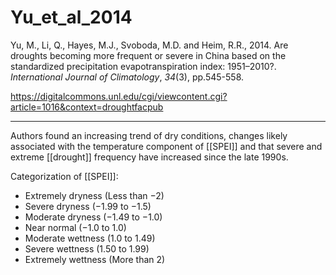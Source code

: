 # Yu_et_al_2014

Yu, M., Li, Q., Hayes, M.J., Svoboda, M.D. and Heim, R.R., 2014. Are droughts becoming more frequent or severe in China based on the standardized precipitation evapotranspiration index: 1951–2010?. _International Journal of Climatology_, _34_(3), pp.545-558.

https://digitalcommons.unl.edu/cgi/viewcontent.cgi?article=1016&context=droughtfacpub

---

Authors found an increasing trend of dry conditions, changes likely associated with the temperature component of [[SPEI]] and that severe and extreme [[drought]] frequency have increased since the late 1990s. 

Categorization of [[SPEI]]: 

- Extremely dryness (Less than −2)
- Severe dryness (−1.99 to −1.5)
- Moderate dryness (−1.49 to −1.0)
- Near normal (−1.0 to 1.0)
- Moderate wettness (1.0 to 1.49)
- Severe wettness (1.50 to 1.99)
- Extremely wettness (More than 2)
